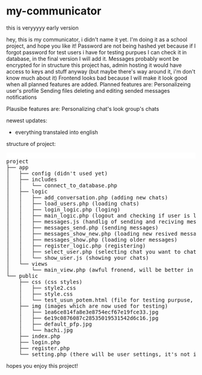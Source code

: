 # my-communicator
this is veryyyyy early version

hey, this is my communicator, i didn't name it yet. I'm doing it as a school project, and hope you like it!
Password are not being hashed yet because if I forgot password for test users i have for testing purpues I can check it in database, in the final version I will add it.
Messages probably wont be encrypted for in structure this project has, admin hosting it would have access to keys and stuff anyway (but maybe there's way around it, i'm don't know much about it)
Frontend looks bad because I will make it look good when all planned features are added.
Planned features are:
Personalizeing user's profile
Sending files
deleting and editing sended messages
notifications 

Plausibe features are:
Personalizing chat's look
group's chats

newest updates:
- everything transtaled into english 


structure of project:
<pre><span style="background-color:#FFFFFF"><font color="#2B2B2B">                                                                                                                                                                                                         </font></span>
project
├── app
│   ├── config (didn&apos;t used yet)
│   ├── includes
│   │   └── connect_to_database.php
│   ├── logic
│   │   ├── add_conversation.php (adding new chats)
│   │   ├── load_users.php (loading chats)
│   │   ├── login_logic.php (loging)
│   │   ├── main_logic.php (logout and checking if user is logged in)
│   │   ├── messages.js (handlig of sending and reciving messages) 
│   │   ├── messages_send.php (sending messages)
│   │   ├── messages_show_new.php (loading new resived messages)
│   │   ├── messages_show.php (loading older messages)
│   │   ├── register_logic.php (registering)
│   │   ├── select_user.php (selecting chat you want to chat in)
│   │   └── show_user.js (showing your chats)
│   └── views
│       └── main_view.php (awful fronend, will be better in future)
└── public
    ├── css (css styles)
    │   ├── style2.css
    │   ├── style.css
    │   └── test_usun_potem.html (file for testing purpuse, can be deleted)
    ├── img (images which are now used for testing)
    │   ├── 1ea6ce814fa8e3e8754ecf67e19fce33.jpg
    │   ├── 6e19c0876087c28535019531542d6c16.jpg
    │   ├── default_pfp.jpg
    │   └── hachi.jpg
    ├── index.php
    ├── login.php
    ├── register.php
    └── setting.php (there will be user settings, it&apos;s not implemented yet)
</pre>

hopes you enjoy this project!
            
